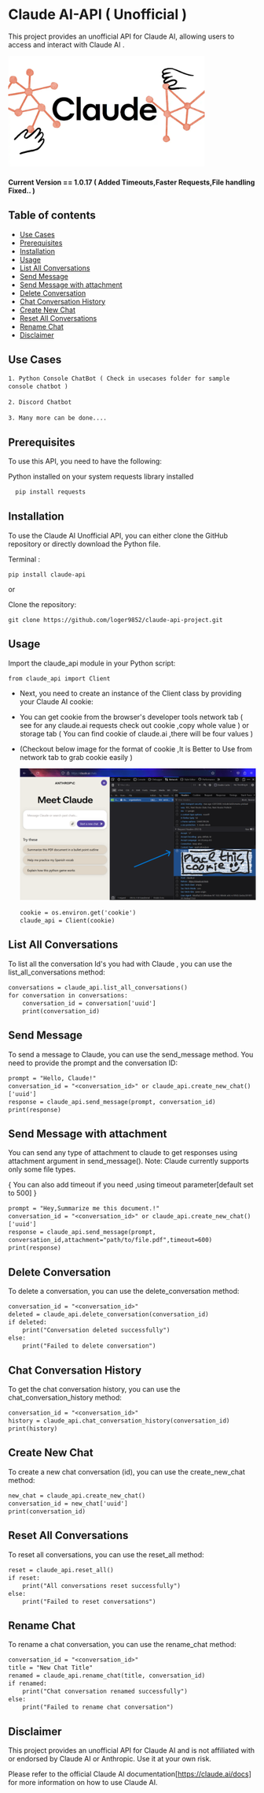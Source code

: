 # Claude AI-API ( Unofficial )
This project provides an unofficial API for Claude AI, allowing users to access and interact with Claude AI .

<img src="https://github.com/loger9852/claude-api-project/blob/main/assets/257031880-385fa539-e725-4c20-86ff-0864e6ffab82.jpg" width="400">


#### Current Version == 1.0.17 ( Added Timeouts,Faster Requests,File handling Fixed.. )

## Table of contents

  * [Use Cases](#use-cases)
  * [Prerequisites](#prerequisites)
  * [Installation](#installation)
  * [Usage](#usage)
  * [List All Conversations](#list-all-conversations)
  * [Send Message](#send-message)
  * [Send Message with attachment](#send-message-with-attachment)
  * [Delete Conversation](#delete-conversation)
  * [Chat Conversation History](#chat-conversation-history)
  * [Create New Chat](#create-new-chat)
  * [Reset All Conversations](#reset-all-conversations)
  * [Rename Chat](#rename-chat)
  * [Disclaimer](#disclaimer)


## Use Cases 

    1. Python Console ChatBot ( Check in usecases folder for sample console chatbot )

    2. Discord Chatbot   
    
    3. Many more can be done....
    

## Prerequisites

To use this API, you need to have the following:

Python installed on your system
requests library installed 
```bash
  pip install requests

```

## Installation

To use the Claude AI Unofficial API, you can either clone the GitHub repository or directly download the Python file.

Terminal :

    pip install claude-api
    
or

Clone the repository:

    git clone https://github.com/loger9852/claude-api-project.git

## Usage


Import the claude_api module in your Python script:

    from claude_api import Client

* Next, you need to create an instance of the Client class by providing your Claude AI cookie:

* You can get cookie from the browser's developer tools network tab ( see for any claude.ai requests check out cookie ,copy whole value ) or storage tab ( You can find cookie of claude.ai ,there will be four values )

* (Checkout below image for the format of cookie ,It is Better to Use from network tab to grab cookie easily )

   ![Screenshot (8)](https://github.com/loger9852/claude-api-project/blob/main/assets/253813495-355971e3-f46c-47fc-a3cf-008bb55bb4c6.png)


      cookie = os.environ.get('cookie')
      claude_api = Client(cookie)

## List All Conversations

To list all the conversation Id's you had with Claude , you can use the list_all_conversations method:

    conversations = claude_api.list_all_conversations()
    for conversation in conversations:
        conversation_id = conversation['uuid']
        print(conversation_id)

## Send Message

To send a message to Claude, you can use the send_message method. You need to provide the prompt and the conversation ID:



    prompt = "Hello, Claude!"
    conversation_id = "<conversation_id>" or claude_api.create_new_chat()['uuid']
    response = claude_api.send_message(prompt, conversation_id)
    print(response)

## Send Message with attachment

You can send any type of attachment to claude to get responses using attachment argument in send_message().
Note: Claude currently supports only some file types.

{ You can also add timeout if you need ,using timeout parameter[default set to 500] }

    prompt = "Hey,Summarize me this document.!"
    conversation_id = "<conversation_id>" or claude_api.create_new_chat()['uuid']
    response = claude_api.send_message(prompt, conversation_id,attachment="path/to/file.pdf",timeout=600)
    print(response)


## Delete Conversation

To delete a conversation, you can use the delete_conversation method:


    conversation_id = "<conversation_id>"
    deleted = claude_api.delete_conversation(conversation_id)
    if deleted:
        print("Conversation deleted successfully")
    else:
        print("Failed to delete conversation")

## Chat Conversation History

To get the chat conversation history, you can use the chat_conversation_history method:    

    conversation_id = "<conversation_id>"
    history = claude_api.chat_conversation_history(conversation_id)
    print(history)

## Create New Chat

To create a new chat conversation (id), you can use the create_new_chat method:


    new_chat = claude_api.create_new_chat()
    conversation_id = new_chat['uuid']
    print(conversation_id)

## Reset All Conversations

To reset all conversations, you can use the reset_all method:


    reset = claude_api.reset_all()
    if reset:
        print("All conversations reset successfully")
    else:
        print("Failed to reset conversations")   

## Rename Chat

To rename a chat conversation, you can use the rename_chat method:

    conversation_id = "<conversation_id>"
    title = "New Chat Title"
    renamed = claude_api.rename_chat(title, conversation_id)
    if renamed:
        print("Chat conversation renamed successfully")
    else:
        print("Failed to rename chat conversation")

## Disclaimer

This project provides an unofficial API for Claude AI and is not affiliated with or endorsed by Claude AI or Anthropic. Use it at your own risk.

Please refer to the official Claude AI documentation[https://claude.ai/docs] for more information on how to use Claude AI.
        
    




    
